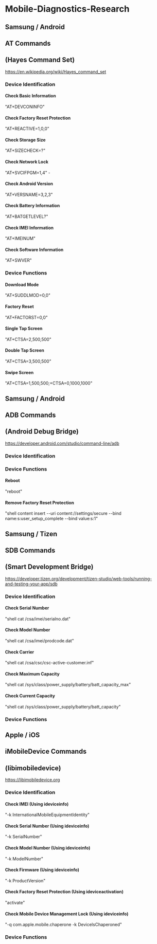 # Mobile-Diagnostics-Research

## Samsung / Android  
## AT Commands  
## (Hayes Command Set) 
https://en.wikipedia.org/wiki/Hayes_command_set

### Device Identification

#### Check Basic Information  
"AT+DEVCONINFO"  
#### Check Factory Reset Protection  
"AT+REACTIVE=1,0,0" 
#### Check Storage Size  
"AT+SIZECHECK=?"  
#### Check Network Lock  
"AT+SVCIFPGM=1,4" - 
#### Check Android Version  
"AT+VERSNAME=3,2,3"  
#### Check Battery Information  
"AT+BATGETLEVEL?"  
#### Check IMEI Information  
"AT+IMEINUM"  
#### Check Software Information  
"AT+SWVER"

### Device Functions

#### Download Mode  
"AT+SUDDLMOD=0,0"  
#### Factory Reset  
"AT+FACTORST=0,0"  
#### Single Tap Screen  
"AT+CTSA=2,500,500"  
#### Double Tap Screen  
"AT+CTSA=3,500,500"  
#### Swipe Screen  
"AT+CTSA=1,500,500;+CTSA=0,1000,1000"   

## Samsung / Android  
## ADB Commands  
## (Android Debug Bridge)  
https://developer.android.com/studio/command-line/adb

### Device Identification

### Device Functions

#### Reboot  
"reboot"  
#### Remove Factory Reset Protection  
"shell content insert --uri content://settings/secure --bind name:s:user_setup_complete --bind value:s:1"  

## Samsung / Tizen  
## SDB Commands  
## (Smart Development Bridge)  
https://developer.tizen.org/development/tizen-studio/web-tools/running-and-testing-your-app/sdb

### Device Identification

#### Check Serial Number  
"shell cat /csa/imei/serialno.dat"  
#### Check Model Number  
"shell cat /csa/imei/prodcode.dat"  
#### Check Carrier  
"shell cat /csa/csc/csc-active-customer.inf"  
#### Check Maximum Capacity  
"shell cat /sys/class/power_supply/battery/batt_capacity_max"  
#### Check Current Capacity  
"shell cat /sys/class/power_supply/battery/batt_capacity"  

### Device Functions

## Apple / iOS  
## iMobileDevice Commands  
## (libimobiledevice)
https://libimobiledevice.org

### Device Identification

#### Check IMEI (Using ideviceinfo)  
"-k InternationalMobileEquipmentIdentity"  
#### Check Serial Number (Using ideviceinfo)  
"-k SerialNumber"  
#### Check Model Number (Using ideviceinfo)  
"-k ModelNumber"  
#### Check Firmware (Using ideviceinfo)  
"-k ProductVersion"  
#### Check Factory Reset Protection (Using ideviceactivation)  
"activate"  
#### Check Mobile Device Management Lock (Using ideviceinfo)  
"-q com.apple.mobile.chaperone -k DeviceIsChaperoned" 

### Device Functions
